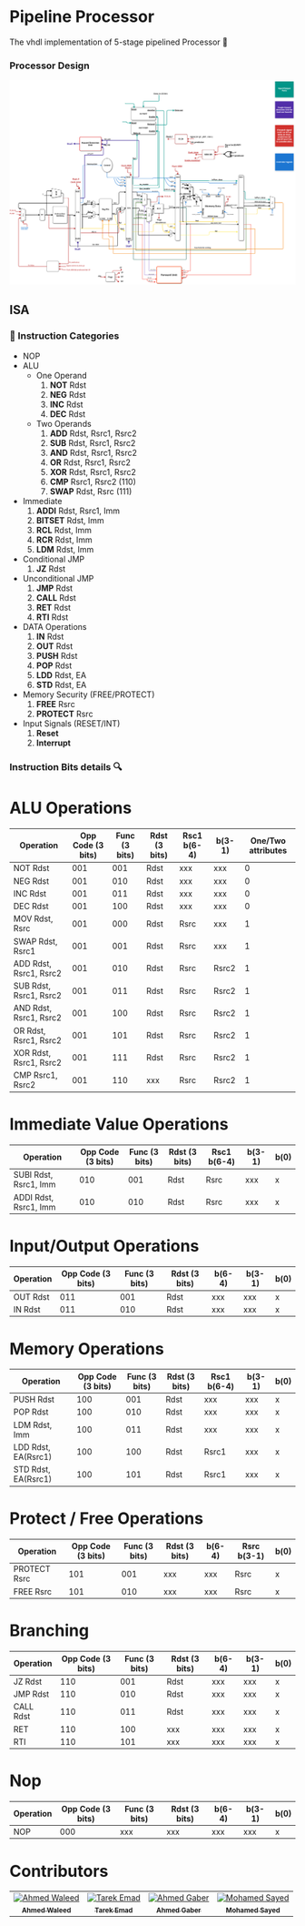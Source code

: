 # Pipeline Processor

The vhdl implementation of 5-stage pipelined Processor 🦾

### Processor Design

![Image](Design/5-stage-processor-design.png)

## ISA

### 🤔 Instruction Categories

- NOP
- ALU
  - One Operand
    1. **NOT** Rdst
    2. **NEG** Rdst
    3. **INC** Rdst
    4. **DEC** Rdst
  - Two Operands
    1. **ADD** Rdst, Rsrc1, Rsrc2
    2. **SUB** Rdst, Rsrc1, Rsrc2
    3. **AND** Rdst, Rsrc1, Rsrc2
    4. **OR** Rdst, Rsrc1, Rsrc2
    5. **XOR** Rdst, Rsrc1, Rsrc2
    6. **CMP** Rsrc1, Rsrc2 (110)
    7. **SWAP** Rdst, Rsrc (111)
- Immediate
  1. **ADDI** Rdst, Rsrc1, Imm
  2. **BITSET** Rdst, Imm
  3. **RCL** Rdst, Imm
  4. **RCR** Rdst, Imm
  5. **LDM** Rdst, Imm
- Conditional JMP
  1. **JZ** Rdst
- Unconditional JMP
  1. **JMP** Rdst
  2. **CALL** Rdst
  3. **RET** Rdst
  4. **RTI** Rdst
- DATA Operations
  1. **IN** Rdst
  2. **OUT** Rdst
  3. **PUSH** Rdst
  4. **POP** Rdst
  5. **LDD** Rdst, EA
  6. **STD** Rdst, EA
- Memory Security (FREE/PROTECT)
  1. **FREE** Rsrc
  2. **PROTECT** Rsrc
- Input Signals (RESET/INT)
  1. **Reset**
  2. **Interrupt**

### Instruction Bits details 🔍

# ALU Operations

| Operation              | Opp Code (3 bits) | Func (3 bits) | Rdst (3 bits) | Rsc1 b(6-4) | b(3-1) | One/Two attributes |
| ---------------------- | ----------------- | ------------- | ------------- | ----------- | ------ | ------------------ |
| NOT Rdst               | 001               | 001           | Rdst          | xxx         | xxx    | 0                  |
| NEG Rdst               | 001               | 010           | Rdst          | xxx         | xxx    | 0                  |
| INC Rdst               | 001               | 011           | Rdst          | xxx         | xxx    | 0                  |
| DEC Rdst               | 001               | 100           | Rdst          | xxx         | xxx    | 0                  |
| MOV Rdst, Rsrc         | 001               | 000           | Rdst          | Rsrc        | xxx    | 1                  |
| SWAP Rdst, Rsrc1       | 001               | 001           | Rdst          | Rsrc        | xxx    | 1                  |
| ADD Rdst, Rsrc1, Rsrc2 | 001               | 010           | Rdst          | Rsrc        | Rsrc2  | 1                  |
| SUB Rdst, Rsrc1, Rsrc2 | 001               | 011           | Rdst          | Rsrc        | Rsrc2  | 1                  |
| AND Rdst, Rsrc1, Rsrc2 | 001               | 100           | Rdst          | Rsrc        | Rsrc2  | 1                  |
| OR Rdst, Rsrc1, Rsrc2  | 001               | 101           | Rdst          | Rsrc        | Rsrc2  | 1                  |
| XOR Rdst, Rsrc1, Rsrc2 | 001               | 111           | Rdst          | Rsrc        | Rsrc2  | 1                  |
| CMP Rsrc1, Rsrc2       | 001               | 110           | xxx           | Rsrc        | Rsrc2  | 1                  |

# Immediate Value Operations

| Operation             | Opp Code (3 bits) | Func (3 bits) | Rdst (3 bits) | Rsc1 b(6-4) | b(3-1) | b(0) |
| --------------------- | ----------------- | ------------- | ------------- | ----------- | ------ | ---- |
| SUBI Rdst, Rsrc1, Imm | 010               | 001           | Rdst          | Rsrc        | xxx    | x    |
| ADDI Rdst, Rsrc1, Imm | 010               | 010           | Rdst          | Rsrc        | xxx    | x    |

# Input/Output Operations

| Operation | Opp Code (3 bits) | Func (3 bits) | Rdst (3 bits) | b(6-4) | b(3-1) | b(0) |
| --------- | ----------------- | ------------- | ------------- | ------ | ------ | ---- |
| OUT Rdst  | 011               | 001           | Rdst          | xxx    | xxx    | x    |
| IN Rdst   | 011               | 010           | Rdst          | xxx    | xxx    | x    |

# Memory Operations

| Operation           | Opp Code (3 bits) | Func (3 bits) | Rdst (3 bits) | Rsc1 b(6-4) | b(3-1) | b(0) |
| ------------------- | ----------------- | ------------- | ------------- | ----------- | ------ | ---- |
| PUSH Rdst           | 100               | 001           | Rdst          | xxx         | xxx    | x    |
| POP Rdst            | 100               | 010           | Rdst          | xxx         | xxx    | x    |
| LDM Rdst, Imm       | 100               | 011           | Rdst          | xxx         | xxx    | x    |
| LDD Rdst, EA(Rsrc1) | 100               | 100           | Rdst          | Rsrc1       | xxx    | x    |
| STD Rdst, EA(Rsrc1) | 100               | 101           | Rdst          | Rsrc1       | xxx    | x    |

# Protect / Free Operations

| Operation    | Opp Code (3 bits) | Func (3 bits) | Rdst (3 bits) | b(6-4) | Rsrc b(3-1) | b(0) |
| ------------ | ----------------- | ------------- | ------------- | ------ | ----------- | ---- |
| PROTECT Rsrc | 101               | 001           | xxx           | xxx    | Rsrc        | x    |
| FREE Rsrc    | 101               | 010           | xxx           | xxx    | Rsrc        | x    |

# Branching

| Operation | Opp Code (3 bits) | Func (3 bits) | Rdst (3 bits) | b(6-4) | b(3-1) | b(0) |
| --------- | ----------------- | ------------- | ------------- | ------ | ------ | ---- |
| JZ Rdst   | 110               | 001           | Rdst          | xxx    | xxx    | x    |
| JMP Rdst  | 110               | 010           | Rdst          | xxx    | xxx    | x    |
| CALL Rdst | 110               | 011           | Rdst          | xxx    | xxx    | x    |
| RET       | 110               | 100           | xxx           | xxx    | xxx    | x    |
| RTI       | 110               | 101           | xxx           | xxx    | xxx    | x    |

# Nop

| Operation | Opp Code (3 bits) | Func (3 bits) | Rdst (3 bits) | b(6-4) | b(3-1) | b(0) |
| --------- | ----------------- | ------------- | ------------- | ------ | ------ | ---- |
| NOP       | 000               | xxx           | xxx           | xxx    | xxx    | x    |

# Contributors

<table>
  <tr>
    <td align="center">
      <a href="https://github.com/ahmedwaleed01">
        <img src="https://github.com/ahmedwaleed01.png" width="100px;" alt="Ahmed Waleed"/>
        <br />
        <sub><b>Ahmed Waleed</b></sub>
      </a>
      <br />
    </td>
    <td align="center">
      <a href="https://github.com/TarekEmad120">
        <img src="https://github.com/TarekEmad120.png" width="100px;" alt="Tarek Emad"/>
        <br />
        <sub><b>Tarek Emad</b></sub>
      </a>
      <br />
    </td>
    <td align="center">
      <a href="https://github.com/agaberr">
        <img src="https://github.com/agaberr.png" width="100px;" alt="Ahmed Gaber"/>
        <br />
        <sub><b>Ahmed Gaber</b></sub>
      </a>
      <br />
    </td>
    <td align="center">
      <a href="https://github.com/mohamedelsayed148">
        <img src="https://github.com/mohamedelsayed148.png" width="100px;" alt="Mohamed Sayed"/>
        <br />
        <sub><b>Mohamed Sayed</b></sub>
      </a>
      <br />
    </td>
  </tr>
</table>
